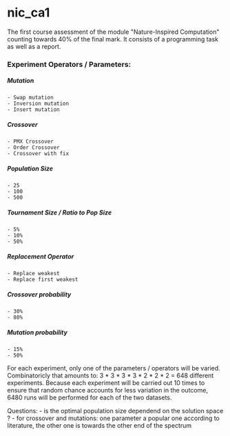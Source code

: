 # nic_ca1 
The first course assessment of the module "Nature-Inspired Computation" counting towards 40% of the final mark.
It consists of a programming task as well as a report.


### Experiment Operators / Parameters:

##### Mutation
    - Swap mutation
    - Inversion mutation
    - Insert mutation
##### Crossover
    - PMX Crossover
    - Order Crossover
    - Crossover with fix
##### Population Size
	- 25
    - 100
    - 500
##### Tournament Size / Ratio to Pop Size
    - 5%
    - 10%
    - 50%
##### Replacement Operator
    - Replace weakest
    - Replace first weakest
##### Crossover probability
    - 30%
    - 80%
##### Mutation probability
	- 15%
	- 50%
	
For each experiment, only one of the parameters / operators will be varied.
Combinatoricly that amounts to: 3 * 3 * 3 * 3 * 2 * 2 * 2 = 648 different experiments. 
Because each experiment will be carried out 10 times to ensure that random chance accounts for less variation in the outcome, 6480 runs will be performed for each of the two datasets.

Questions: 
	- is the optimal population size dependend on the solution space ?
	- for crossover and mutations: one parameter a popular one according to literature, the other one is towards the other end of the spectrum
